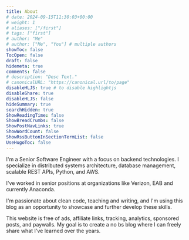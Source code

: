 ```yaml
---
title: About
# date: 2024-09-15T11:30:03+00:00
# weight: 1
# aliases: ["/first"]
# tags: ["first"]
# author: "Me"
# author: ["Me", "You"] # multiple authors
showToc: false
TocOpen: false
draft: false
hidemeta: true
comments: false
# description: "Desc Text."
# canonicalURL: "https://canonical.url/to/page"
disableHLJS: true # to disable highlightjs
disableShare: true
disableHLJS: false
hideSummary: true
searchHidden: true
ShowReadingTime: false
ShowBreadCrumbs: false
ShowPostNavLinks: true
ShowWordCount: false
ShowRssButtonInSectionTermList: false
UseHugoToc: false
---
```


I'm a Senior Software Engineer with a focus on backend technologies. I specialize in distributed systems architecture, database management, scalable REST APIs, Python, and AWS.

I've worked in senior positions at organizations like Verizon, EAB and currently Anaconda.

I'm passionate about clean code, teaching and writing, and I'm using this blog as an opportunity to showcase and further develop these skills.

This website is free of ads, affiliate links, tracking, analytics, sponsored posts, and paywalls. My goal is to create a no bs blog where I can freely share what I've learned over the years.

